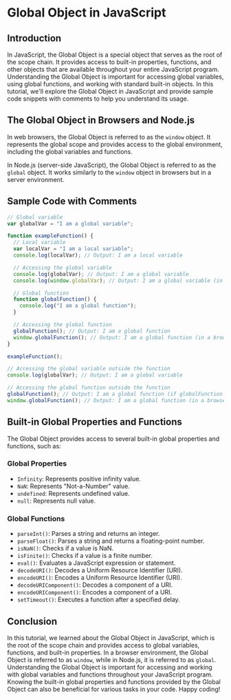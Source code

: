 # Global Object in JavaScript

## Introduction

In JavaScript, the Global Object is a special object that serves as the root of the scope chain. It provides access to built-in properties, functions, and other objects that are available throughout your entire JavaScript program. Understanding the Global Object is important for accessing global variables, using global functions, and working with standard built-in objects. 
In this tutorial, we'll explore the Global Object in JavaScript and provide sample code snippets with comments to help you understand its usage.

## The Global Object in Browsers and Node.js

In web browsers, the Global Object is referred to as the `window` object. It represents the global scope and provides access to the global environment, including the global variables and functions.

In Node.js (server-side JavaScript), the Global Object is referred to as the `global` object. It works similarly to the `window` object in browsers but in a server environment.

## Sample Code with Comments

```javascript
// Global variable
var globalVar = "I am a global variable";

function exampleFunction() {
  // Local variable
  var localVar = "I am a local variable";
  console.log(localVar); // Output: I am a local variable

  // Accessing the global variable
  console.log(globalVar); // Output: I am a global variable
  console.log(window.globalVar); // Output: I am a global variable (in a browser environment)

  // Global function
  function globalFunction() {
    console.log("I am a global function");
  }

  // Accessing the global function
  globalFunction(); // Output: I am a global function
  window.globalFunction(); // Output: I am a global function (in a browser environment)
}

exampleFunction();

// Accessing the global variable outside the function
console.log(globalVar); // Output: I am a global variable

// Accessing the global function outside the function
globalFunction(); // Output: I am a global function (if globalFunction is defined in the global scope)
window.globalFunction(); // Output: I am a global function (in a browser environment, if globalFunction is defined in the global scope)
```

## Built-in Global Properties and Functions

The Global Object provides access to several built-in global properties and functions, such as:

### Global Properties

- `Infinity`: Represents positive infinity value.
- `NaN`: Represents "Not-a-Number" value.
- `undefined`: Represents undefined value.
- `null`: Represents null value.

### Global Functions

- `parseInt()`: Parses a string and returns an integer.
- `parseFloat()`: Parses a string and returns a floating-point number.
- `isNaN()`: Checks if a value is NaN.
- `isFinite()`: Checks if a value is a finite number.
- `eval()`: Evaluates a JavaScript expression or statement.
- `decodeURI()`: Decodes a Uniform Resource Identifier (URI).
- `encodeURI()`: Encodes a Uniform Resource Identifier (URI).
- `decodeURIComponent()`: Decodes a component of a URI.
- `encodeURIComponent()`: Encodes a component of a URI.
- `setTimeout()`: Executes a function after a specified delay.

## Conclusion

In this tutorial, we learned about the Global Object in JavaScript, which is the root of the scope chain and provides access to global variables, functions, and built-in properties. In a browser environment, the Global Object is referred to as `window`, while in Node.js, it is referred to as `global`. Understanding the Global Object is important for accessing and working with global variables and functions throughout your JavaScript program. 
Knowing the built-in global properties and functions provided by the Global Object can also be beneficial for various tasks in your code. Happy coding!